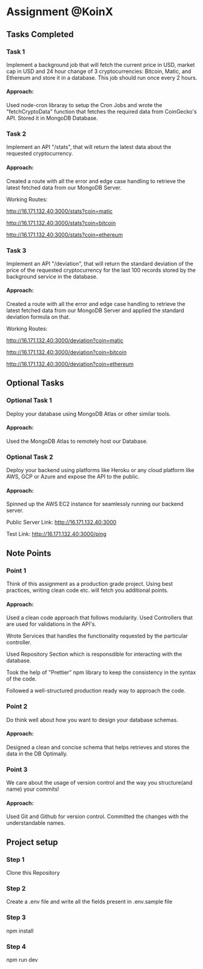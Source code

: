 
# Assignment @KoinX

## Tasks Completed

### Task 1
Implement a background job that will fetch the current price in USD, market cap in USD and 24 hour change of 3 cryptocurrencies: Bitcoin, Matic, and Ethereum and store it in a database. This job should run once every 2 hours.

#### Approach:
Used node-cron libraray to setup the Cron Jobs and wrote the "fetchCryptoData" function that fetches the required data from CoinGecko's API. Stored it in MongoDB Database.

### Task 2
Implement an API "/stats", that will return the latest data about the requested cryptocurrency.

#### Approach:
Created a route with all the error and edge case handling to retrieve the latest fetched data from our MongoDB Server.

Working Routes:

http://16.171.132.40:3000/stats?coin=matic

http://16.171.132.40:3000/stats?coin=bitcoin

http://16.171.132.40:3000/stats?coin=ethereum

### Task 3
Implement an API "/deviation", that will return the standard deviation of the price of the requested cryptocurrency for the last 100 records stored by the background service in the database.

#### Approach:
Created a route with all the error and edge case handling to retrieve the latest fetched data from our MongoDB Server and applied the standard deviation formula on that.

Working Routes:

http://16.171.132.40:3000/deviation?coin=matic

http://16.171.132.40:3000/deviation?coin=bitcoin

http://16.171.132.40:3000/deviation?coin=ethereum

## Optional Tasks

### Optional Task 1
Deploy your database using MongoDB Atlas or other similar tools.

#### Approach:
Used the MongoDB Atlas to remotely host our Database.

### Optional Task 2
Deploy your backend using platforms like Heroku or any cloud platform like AWS, GCP or Azure and expose the API to the public.

#### Approach:
Spinned up the AWS EC2 instance for seamlessly running our backend server.

Public Server Link: http://16.171.132.40:3000

Test Link: http://16.171.132.40:3000/ping

## Note Points

### Point 1
Think of this assignment as a production grade project. Using best practices, writing clean code etc. will fetch you additional points.
#### Approach:
Used a clean code approach that follows modularity. Used Controllers that are used for validations in the API's. 

Wrote Services that handles the functionality requested by the particular controller.

Used Repository Section which is responsdible for interacting with the database.

Took the help of "Prettier" npm library to keep the consistency in the syntax of the code.

Followed a well-structured production ready way to approach the code.

### Point 2
Do think well about how you want to design your database schemas.
#### Approach:
Designed a clean and concise schema that helps retrieves and stores the data in the DB Optimally.

### Point 3
We care about the usage of version control and the way you structure(and name) your commits!
#### Approach:
Used Git and Github for version control. Committed the changes with the understandable names.

## Project setup

### Step 1
Clone this Repository

### Step 2
Create a .env file and write all the fields present in .env.sample file

### Step 3
npm install 

### Step 4
npm run dev
